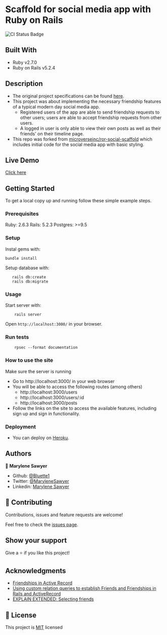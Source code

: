 # Scaffold for social media app with Ruby on Rails
![CI Status Badge](https://github.com/Bluette1/ror-social-scaffold/workflows/Linters/badge.svg)


## Built With

- Ruby v2.7.0
- Ruby on Rails v5.2.4

## Description
- The original project specifications can be found [here](https://www.theodinproject.com/courses/ruby-on-rails/lessons/final-project).
- This project was about implementing the necessary friendship features of a typical modern day social media app.
  - Registered users of the app are able to send friendship requests to other users; users are able to accept friendship requests from other users.
  - A logged in user is only able to view their own posts as well as their friends' on their timeline page.
- This repo was forked from [microverseinc/ror-social-scaffold](https://github.com/microverseinc/ror-social-scaffold) which includes initial code for the social media app with basic styling.

## Live Demo

[Click here](https://post-bk-app.herokuapp.com/)


## Getting Started

To get a local copy up and running follow these simple example steps.

### Prerequisites

Ruby: 2.6.3
Rails: 5.2.3
Postgres: >=9.5

### Setup

Instal gems with:

```
bundle install
```

Setup database with:

```
   rails db:create
   rails db:migrate
```



### Usage

Start server with:

```
    rails server
```

Open `http://localhost:3000/` in your browser.

### Run tests

```
    rpsec --format documentation
```

### How to use the site
Make sure the server is running
- Go to http://localhost:3000/ in your web browser
- You will be able to access the following routes (among others)
   - http://localhost:3000/users
   - http://localhost:3000/users/:id
   - http://localhost:3000/posts
- Follow the links on the site to access the available features, including sign up and sign in functionality.

### Deployment
- You can deploy on [Heroku](https://devcenter.heroku.com/categories/ruby-support).

## Authors

👤 **Marylene Sawyer**
- Github: [@Bluette1](https://github.com/Bluette1)
- Twitter: [@MaryleneSawyer](https://twitter.com/MaryleneSawyer)
- Linkedin: [Marylene Sawyer](https://www.linkedin.com/in/marylene-sawyer)

## 🤝 Contributing

Contributions, issues and feature requests are welcome!

Feel free to check the [issues page](issues/).

## Show your support

Give a ⭐️ if you like this project!

## Acknowledgments
- [Friendships in Active Record](https://smartfunnycool.com/friendships-in-activerecord/)
- [Using custom relation queries to establish Friends and Friendships in Rails and ActiveRecord](https://medium.com/@elizabethprendergast/using-custom-relation-queries-to-establish-friends-and-friendships-in-rails-and-activerecord-6c6e5825433a)
- [EXPLAIN EXTENDED: Selecting friends](https://stackoverflow.com/questions/4219979/sql-best-practice-for-a-friendship-table)



## 📝 License

This project is [MIT](https://opensource.org/licenses/MIT) licensed
